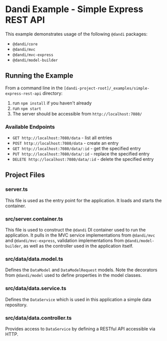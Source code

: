 # Dandi Example - Simple Express REST API

This example demonstrates usage of the following `@dandi` packages:

- `@dandi/core`
- `@dandi/mvc`
- `@dandi/mvc-express`
- `@dandi/model-builder`

## Running the Example

From a command line in the
`[dandi-project-root]/_examples/simple-express-rest-api` directory:

1. run `npm install` if you haven't already
2. run `npm start`
3. The server should be accessible from `http://localhost:7080/`

### Available Endpoints

- `GET http://localhost:7080/data` - list all entries
- `POST http://localhost:7080/data` - create an entry
- `GET http://localhost:7080/data/:id` - get the specified entry
- `PUT http://localhost:7080/data/:id` - replace the specified entry
- `DELETE http://localhost:7080/data/:id` - delete the specified entry

## Project Files

### server.ts

This file is used as the entry point for the application. It loads and
starts the container.

### src/server.container.ts

This file is used to construct the `@dandi` DI container used to run
the application. It pulls in the MVC service implementations from
`@dandi/mvc` and `@dandi/mvc-express`, validation implementations from
`@dandi/model-builder`, as well as the controller used in
the application itself.

### src/data/data.model.ts

Defines the `DataModel` and `DataModelRequest` models. Note the
decorators from `@dandi/model` used to define properties in the model
classes.

### src/data/data.service.ts

Defines the `DataService` which is used in this application a simple
data repository.

### src/data/data.controller.ts

Provides access to `DataService` by defining a RESTful API accessible
via HTTP.
